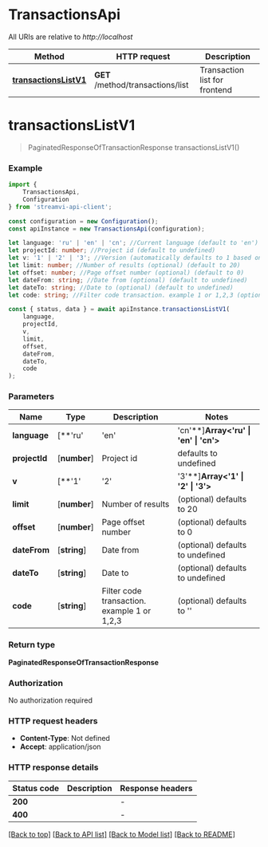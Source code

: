 # TransactionsApi

All URIs are relative to *http://localhost*

|Method | HTTP request | Description|
|------------- | ------------- | -------------|
|[**transactionsListV1**](#transactionslistv1) | **GET** /method/transactions/list | Transaction list for frontend|

# **transactionsListV1**
> PaginatedResponseOfTransactionResponse transactionsListV1()


### Example

```typescript
import {
    TransactionsApi,
    Configuration
} from 'streamvi-api-client';

const configuration = new Configuration();
const apiInstance = new TransactionsApi(configuration);

let language: 'ru' | 'en' | 'cn'; //Current language (default to 'en')
let projectId: number; //Project id (default to undefined)
let v: '1' | '2' | '3'; //Version (automatically defaults to 1 based on method version, can be overridden) (optional) (default to '1')
let limit: number; //Number of results (optional) (default to 20)
let offset: number; //Page offset number (optional) (default to 0)
let dateFrom: string; //Date from (optional) (default to undefined)
let dateTo: string; //Date to (optional) (default to undefined)
let code: string; //Filter code transaction. example 1 or 1,2,3 (optional) (default to '')

const { status, data } = await apiInstance.transactionsListV1(
    language,
    projectId,
    v,
    limit,
    offset,
    dateFrom,
    dateTo,
    code
);
```

### Parameters

|Name | Type | Description  | Notes|
|------------- | ------------- | ------------- | -------------|
| **language** | [**&#39;ru&#39; | &#39;en&#39; | &#39;cn&#39;**]**Array<&#39;ru&#39; &#124; &#39;en&#39; &#124; &#39;cn&#39;>** | Current language | defaults to 'en'|
| **projectId** | [**number**] | Project id | defaults to undefined|
| **v** | [**&#39;1&#39; | &#39;2&#39; | &#39;3&#39;**]**Array<&#39;1&#39; &#124; &#39;2&#39; &#124; &#39;3&#39;>** | Version (automatically defaults to 1 based on method version, can be overridden) | (optional) defaults to '1'|
| **limit** | [**number**] | Number of results | (optional) defaults to 20|
| **offset** | [**number**] | Page offset number | (optional) defaults to 0|
| **dateFrom** | [**string**] | Date from | (optional) defaults to undefined|
| **dateTo** | [**string**] | Date to | (optional) defaults to undefined|
| **code** | [**string**] | Filter code transaction. example 1 or 1,2,3 | (optional) defaults to ''|


### Return type

**PaginatedResponseOfTransactionResponse**

### Authorization

No authorization required

### HTTP request headers

 - **Content-Type**: Not defined
 - **Accept**: application/json


### HTTP response details
| Status code | Description | Response headers |
|-------------|-------------|------------------|
|**200** |  |  -  |
|**400** |  |  -  |

[[Back to top]](#) [[Back to API list]](../README.md#documentation-for-api-endpoints) [[Back to Model list]](../README.md#documentation-for-models) [[Back to README]](../README.md)

